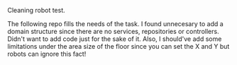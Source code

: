 Cleaning robot test.

The following repo fills the needs of the task. 
I found unnecesary to add a domain structure since there are no services, repositories or controllers. Didn't want to add code just for the sake of it.
Also, I should've add some limitations under the area size of the floor since you can set the X and Y but robots can ignore this fact!
